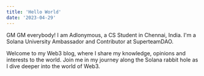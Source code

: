 ```yaml
---
title: 'Hello World'
date: '2023-04-29'
---
```


 GM GM everybody! I am Adlonymous, a CS Student in Chennai, India. I'm a Solana University Ambassador and Contributor at SuperteamDAO.

 Welcome to my Web3 blog, where I share my knowledge, opinions and interests to the world. Join me in my journey along the Solana rabbit hole as I dive deeper into the world of Web3.
